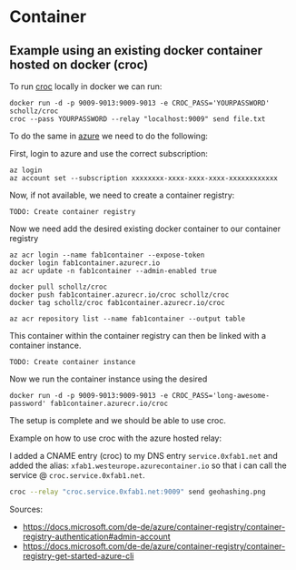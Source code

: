 # Container

## Example using an existing docker container hosted on docker (croc)

To run [croc](https://github.com/schollz/croc) locally in docker we can run:

```docker
docker run -d -p 9009-9013:9009-9013 -e CROC_PASS='YOURPASSWORD' schollz/croc
croc --pass YOURPASSWORD --relay "localhost:9009" send file.txt
```

To do the same in [azure](https://portal.azure.com) we need to do the following:

First, login to azure and use the correct subscription:

```az
az login
az account set --subscription xxxxxxxx-xxxx-xxxx-xxxx-xxxxxxxxxxxx
```

Now, if not available, we need to create a container registry:

```az
TODO: Create container registry
```

Now we need add the desired existing docker container to our container registry

```az
az acr login --name fab1container --expose-token
docker login fab1container.azurecr.io
az acr update -n fab1container --admin-enabled true

docker pull schollz/croc
docker push fab1container.azurecr.io/croc schollz/croc
docker tag schollz/croc fab1container.azurecr.io/croc

az acr repository list --name fab1container --output table
```

This container within the container registry can then be linked with a container instance.

```az
TODO: Create container instance
```

Now we run the container instance using the desired

```az
docker run -d -p 9009-9013:9009-9013 -e CROC_PASS='long-awesome-password' fab1container.azurecr.io/croc
```

The setup is complete and we should be able to use croc.

Example on how to use croc with the azure hosted relay:

I added a CNAME entry (croc) to my DNS entry `service.0xfab1.net` and added the alias: `xfab1.westeurope.azurecontainer.io` so that i can call the service @ `croc.service.0xfab1.net`.

``` sh
croc --relay "croc.service.0xfab1.net:9009" send geohashing.png
```

Sources:

- <https://docs.microsoft.com/de-de/azure/container-registry/container-registry-authentication#admin-account>
- <https://docs.microsoft.com/de-de/azure/container-registry/container-registry-get-started-azure-cli>

